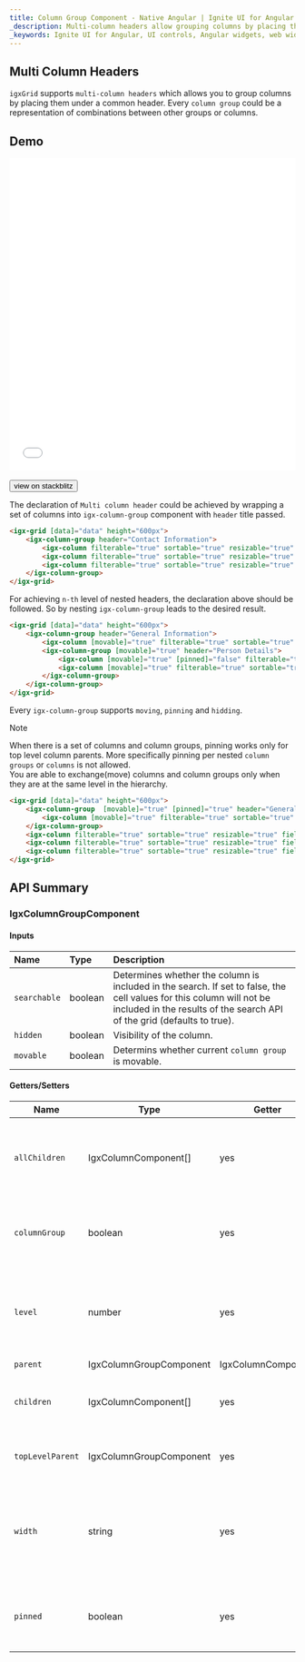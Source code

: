 ```yaml
---
title: Column Group Component - Native Angular | Ignite UI for Angular
_description: Multi-column headers allow grouping columns by placing them under a common header. Every column group could be a representation of combination between  other groups or columns.
_keywords: Ignite UI for Angular, UI controls, Angular widgets, web widgets, UI widgets, Angular, Native Angular Components Suite, Native Angular Controls, Native Angular Components Library, Angular Data Grid component, Angular Data Grid control, Native Angular Components, Angular Grid component, Angular Grid control, Angular High Performance Grid, Multi Column Headers, Deferred Multi Column Headers, Grid Multi Column Headers, Angular Grid Multi Column Headers, Angular column
---
```


## Multi Column Headers

`igxGrid` supports `multi-column headers` which allows you to group columns by placing them under a common header. Every `column group` could be a representation of combinations between other groups or columns.

## Demo

<div class="sample-container loading" style="height:550px">
    <iframe id="grid-multi-column-headers-iframe" src='{environment:demosBaseUrl}/multi-column-headers' width="100%" height="100%" seamless frameBorder="0" onload="onSampleIframeContentLoaded(this);"></iframe>
</div>
<br/>
<div>
<button data-localize="stackblitz" class="stackblitz-btn" data-iframe-id="grid-multi-column-headers-iframe" data-demos-base-url="{environment:demosBaseUrl}">view on stackblitz</button>
</div>

The declaration of `Multi column header` could be achieved by wrapping a set of columns into `igx-column-group` component with `header` title passed.

```html
<igx-grid [data]="data" height="600px">
    <igx-column-group header="Contact Information">
        <igx-column filterable="true" sortable="true" resizable="true" field="Phone"></igx-column>
        <igx-column filterable="true" sortable="true" resizable="true" field="Fax"></igx-column>
        <igx-column filterable="true" sortable="true" resizable="true" field="PostalCode"></igx-column>
    </igx-column-group>
</igx-grid>
```

For achieving `n-th` level of nested headers, the declaration above should be followed. So by nesting `igx-column-group` leads to the desired result.

```html
<igx-grid [data]="data" height="600px">
    <igx-column-group header="General Information">
        <igx-column [movable]="true" filterable="true" sortable="true" resizable="true" field="CompanyName"></igx-column>
        <igx-column-group [movable]="true" header="Person Details">
            <igx-column [movable]="true" [pinned]="false" filterable="true" sortable="true" resizable="true" field="ContactName"></igx-column>
            <igx-column [movable]="true" filterable="true" sortable="true" resizable="true" field="ContactTitle"></igx-column>
        </igx-column-group>
    </igx-column-group>
</igx-grid>
```

Every `igx-column-group` supports `moving`, `pinning` and `hidding`.
> [!NOTE]
> When there is a set of columns and column groups, pinning works only for top level column parents. More specifically pinning per nested `column groups` or `columns` is not allowed. <br />
> You are able to exchange(move) columns and column groups only when they are at the same level in the hierarchy.

```html
<igx-grid [data]="data" height="600px">
    <igx-column-group  [movable]="true" [pinned]="true" header="General Information">
        <igx-column [movable]="true" filterable="true" sortable="true" resizable="true" field="CompanyName"></igx-column>
    </igx-column-group>
    <igx-column filterable="true" sortable="true" resizable="true" field="Phone"></igx-column>
    <igx-column filterable="true" sortable="true" resizable="true" field="Fax"></igx-column>
    <igx-column filterable="true" sortable="true" resizable="true" field="PostalCode"></igx-column>
</igx-grid>
```

## API Summary
### IgxColumnGroupComponent

#### Inputs
| Name | Type | Description |
| :--- | :--- | :---|
|`searchable`| boolean | Determines whether the column is included in the search. If set to false, the cell values for this column will not be included in the results of the search API of the grid (defaults to true). |
|`hidden`| boolean | Visibility of the column. |
|`movable`| boolean | Determins whether current `column group` is movable. |

#### Getters/Setters
|Name|Type|Getter|Setter|Description|
|--- |--- |--- |--- |--- |
|`allChildren`| IgxColumnComponent[] | yes | no | Returns `flatten` data of all children including the `column groups` too.|
|`columnGroup`| boolean | yes | no | Returns whether current column is `column group`.|
|`level`| number | yes | no | Returns the level of the `column group` positioned within the headers hierarchy.|
|`parent`| IgxColumnGroupComponent|IgxColumnComponent | yes | no | Returns the direct parent of the `column group`.|
|`children`| IgxColumnComponent[] | yes | no | Returns the direct children of the `column group`. |
|`topLevelParent`| IgxColumnGroupComponent | yes | no | Returns the top level parent of the `group`. |
|`width`| string | yes | no | Returns the `width` of current `column group` determined by the children it contains. | 
|`pinned`| boolean | yes | yes | Get/Sets whether current `column group` is pinned. |
